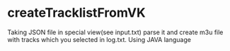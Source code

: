 # createTracklistFromVK
Taking JSON file in special view(see input.txt) parse it and create m3u file with tracks which you selected in log.txt. Using JAVA language
